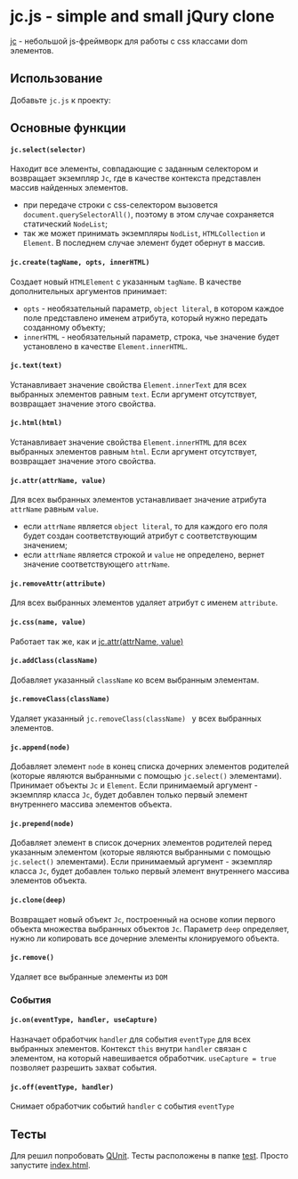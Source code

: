 # jc.js - simple and small jQury clone

[jc](https://github.com/Dischain/jc) - небольшой js-фреймворк для работы с css классами dom элементов.

## Использование

Добавьте ```jc.js``` к проекту: <script type="text/javascript" src="jc.js"></script>

## Основные функции

#### ```jc.select(selector)```

Находит все элементы, совпадающие с заданным селектором и возвращает экземпляр ```Jc```, где в качестве контекста представлен массив найденных элементов. 

* при передаче строки с css-селектором
 вызовется ```document.querySelectorAll()```, поэтому в этом случае сохраняется статический ```NodeList```;
* так же может принимать экземпляры ```NodList```,  ```HTMLCollection``` и ```Element```. В последнем случае элемент будет обернут в массив.

#### ```jc.create(tagName, opts, innerHTML)```

Создает новый ```HTMLElement``` с указанным ```tagName```. В качестве дополнительных аргументов принимает:

* ```opts``` - необязательный параметр, ```object literal```, в котором каждое поле представлено именем атрибута, который нужно передать созданному объекту;
* ```innerHTML``` - необязательный параметр, строка, чье значение будет установлено в качестве ```Element.innerHTML```.

#### ```jc.text(text)```

Устанавливает значение свойства ```Element.innerText``` для всех выбранных элементов равным ```text```. Если аргумент отсутствует, возвращает значение этого свойства.

#### ```jc.html(html)```

Устанавливает значение свойства ```Element.innerHTML``` для всех выбранных элементов равным ```html```. Если аргумент отсутствует, возвращает значение этого свойства.

#### ```jc.attr(attrName, value)```

Для всех выбранных элементов устанавливает значение атрибута ```attrName``` равным ```value```. 

* если ```attrName``` является ```object literal```, то для каждого его поля будет создан соответствующий атрибут с соответствующим значением;
* если ```attrName``` является строкой и ```value``` не определено, вернет значение соответствующего ```attrName```.

#### ```jc.removeAttr(attribute)```

Для всех выбранных элементов удаляет атрибут с именем ```attribute```.

#### ```jc.css(name, value)```

Работает так же, как и [jc.attr(attrName, value)](https://github.com/Dischain/jc#jcattrattrname-value)

#### ```jc.addClass(className) ```

Добавляет указанный ```className``` ко всем выбранным элементам.

#### ```jc.removeClass(className) ```

Удаляет указанный ```jc.removeClass(className) ``` у всех выбранных элементов.

#### ```jc.append(node)```

Добавляет элемент ```node``` в конец списка дочерних элементов родителей (которые являются выбранными с помощью ```jc.select()``` элементами). Принимает объекты ```Jc``` и ```Element```. Если принимаемый аргумент - экземпляр класса ```Jc```, будет добавлен только первый элемент внутреннего массива элементов объекта.

#### ```jc.prepend(node)```

Добавляет элемент в  список дочерних элементов родителей перед указанным элементом (которые являются выбранными с помощью ```jc.select()``` элементами). Если принимаемый аргумент - экземпляр класса ```Jc```, будет добавлен только первый элемент внутреннего массива элементов объекта.

#### ```jc.clone(deep)```

Возвращает новый объект ```Jc```, построенный на основе копии первого объекта множества выбранных объектов ```Jc```. Параметр ```deep``` определяет, нужно ли копировать все дочерние элементы клонируемого объекта.

#### ```jc.remove()```

Удаляет все выбранные элементы из ```DOM```

### События

#### ```jc.on(eventType, handler, useCapture)```

Назначает обработчик ```handler``` для события ```eventType``` для всех выбранных элементов. Контекст ```this``` внутри ```handler``` связан с элементом, на который навешивается обработчик. ```useCapture = true``` позволяет разрешить захват события.

#### ```jc.off(eventType, handler)```

Снимает обработчик событий ```handler``` с события ```eventType```

## Тесты

Для решил попробовать [QUnit](https://qunitjs.com). Тесты расположены в папке [test](https://github.com/Dischain/jc/tree/master/test). Просто запустите [index.html](https://github.com/Dischain/jc/blob/master/test/index.html).